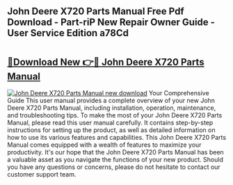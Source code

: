 ## John Deere X720 Parts Manual Free Pdf Download - Part-riP New Repair Owner Guide - User Service Edition a78Cd

# <h2><a href="http://bc89959.oget.top/?id=John+Deere+X720+Parts+Manual">🔗Download New 👉🔴 John Deere X720 Parts Manual</a></h2>

[![John Deere X720 Parts Manual new download](https://i.imgur.com/5g1atiW.png)](http://bc89959.oget.top/?id=John+Deere+X720+Parts+Manual)
Your Comprehensive Guide This user manual provides a complete overview of your new John Deere X720 Parts Manual, including installation, operation, maintenance, and troubleshooting tips. To make the most of your John Deere X720 Parts Manual, please read this user manual carefully. It contains step-by-step instructions for setting up the product, as well as detailed information on how to use its various features and capabilities. This John Deere X720 Parts Manual comes equipped with a wealth of features to maximize your productivity. It's our hope that the John Deere X720 Parts Manual has been a valuable asset as you navigate the functions of your new product. Should you have any questions or concerns, please do not hesitate to contact our customer support team.
